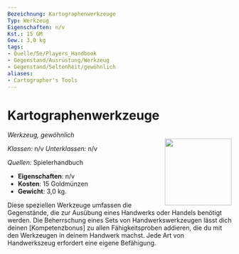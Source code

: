 ```yaml
---
Bezeichnung: Kartographenwerkzeuge
Typ: Werkzeug
Eigenschaften: n/v 
Kst.: 15 GM
Gew.: 3,0 kg
tags:
- Quelle/5e/Players_Handbook
- Gegenstand/Ausrüstung/Werkzeug
- Gegenstand/Seltenheit/gewöhnlich
aliases:
- Cartographer's Tools
---
```

# Kartographenwerkzeuge
*Werkzeug, gewöhnlich*  
<img src="Symbolik/Gegenstände.webp" align="right" width="150">

_Klassen:_ n/v 
_Unterklassen:_  n/v

_Quellen:_ Spielerhandbuch

- **Eigenschaften**: n/v
- **Kosten**: 15 Goldmünzen
- **Gewicht**: 3,0 kg.

Diese speziellen Werkzeuge umfassen die Gegenstände, die zur Ausübung eines Handwerks oder Handels benötigt werden. Die Beherrschung eines Sets von Handwerkswerkzeugen lässt dich deinen [Kompetenzbonus] zu allen Fähigkeitsproben addieren, die du mit den Werkzeugen in deinem Handwerk machst. Jede Art von Handwerkszeug erfordert eine eigene Befähigung.